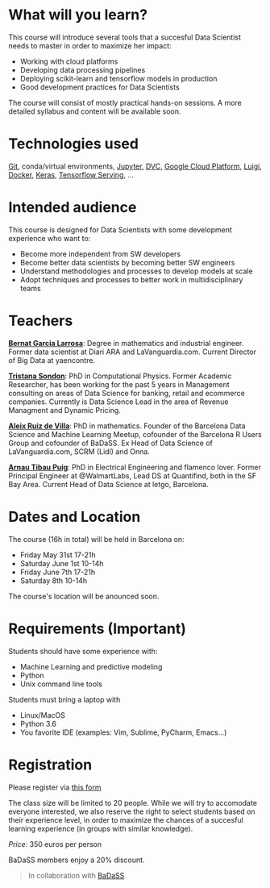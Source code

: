 # What will you learn?

This course will introduce several tools that a succesful Data Scientist needs to master in order to maximize her impact:
- Working with cloud platforms
- Developing data processing pipelines
- Deploying scikit-learn and tensorflow models in production
- Good development practices for Data Scientists

The course will consist of mostly practical hands-on sessions. A more detailed syllabus and content will be available soon.

# Technologies used

[Git](https://git-scm.com/), conda/virtual environments, [Jupyter](https://jupyter.org/), [DVC](https://dvc.org/), [Google Cloud Platform](https://cloud.google.com/), [Luigi](https://luigi.readthedocs.io/en/stable/), [Docker](https://www.docker.com/), [Keras](https://keras.io/), [Tensorflow Serving](https://www.tensorflow.org/tfx/guide/serving), ... 


# Intended audience

This course is designed for Data Scientists with some development experience who want to:
- Become more independent from SW developers
- Become better data scientists by becoming better SW engineers
- Understand methodologies and processes to develop models at scale
- Adopt techniques and processes to better work in multidisciplinary teams


# Teachers

[**Bernat Garcia Larrosa**](https://www.linkedin.com/in/bernat-garcia-larrosa-9322869b/): Degree in mathematics and industrial engineer. Former data scientist at Diari ARA and LaVanguardia.com. Current Director of Big Data at yaencontre.

[**Tristana Sondon**](https://www.linkedin.com/in/tristanasondon/):  PhD in Computational Physics. Former Academic Researcher, has been working for the past 5 years in Management consulting on areas of Data Science for
banking, retail and ecommerce companies. Currently is Data Science Lead in the area of Revenue Managment and Dynamic Pricing.

[**Aleix Ruiz de Villa**](https://www.linkedin.com/in/aleixr/): PhD in mathematics. Founder of the Barcelona Data Science and Machine Learning Meetup, cofounder of the Barcelona R Users Group and cofounder of BaDaSS. Ex Head of Data Science of LaVanguardia.com, SCRM (Lidl) and Onna. 

[**Arnau Tibau Puig**](https://www.linkedin.com/in/atibaup/): PhD in Electrical Engineering and flamenco lover. Former Principal Engineer at @WalmartLabs, Lead DS at Quantifind, both in the SF Bay Area. Current Head of Data Science at letgo, Barcelona.


# Dates and Location

The course (16h in total) will be held in Barcelona on:
- Friday May 31st 17-21h
- Saturday June 1st 10-14h
- Friday June 7th 17-21h 
- Saturday 8th 10-14h

The course's location will be anounced soon.

# Requirements (Important)

Students should have some experience with:
- Machine Learning and predictive modeling
- Python
- Unix command line tools 

Students must bring a laptop with
- Linux/MacOS 
- Python 3.6
- You favorite IDE (examples: Vim, Sublime, PyCharm, Emacs...)

# Registration

Please register via [this form](https://forms.gle/LWkXdaLKnwDjxcpZ7)

The class size will be limited to 20 people. While we will try to accomodate everyone interested, we also reserve the right to select students based on their experience level, in order to maximize the chances of a succesful learning experience (in groups with similar knowledge). 

*Price*: 350 euros per person

BaDaSS members enjoy a 20% discount.

> In collaboration with [BaDaSS](https://badass.cat)




